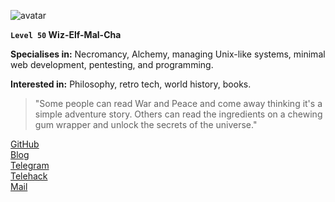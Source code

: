 ![avatar](https://avatars.githubusercontent.com/u/77088155)

**`Level 50`     Wiz-Elf-Mal-Cha**

**Specialises in:** Necromancy, Alchemy, managing Unix-like systems, minimal web development, pentesting, and programming.
  
**Interested in:** Philosophy, retro tech, world history, books.

> "Some people can read War and Peace and come away thinking it's a simple adventure story. Others can read the ingredients on a chewing gum wrapper and unlock the secrets of the universe."

[GitHub](https://github.com/syswraith)  
[Blog](https://syswraith.github.io/blog)  
[Telegram](https://t.me/syswraith)  
[Telehack](https://telehack.com/u/rflash)  
[Mail](mailto:syswraith@proton.me)

